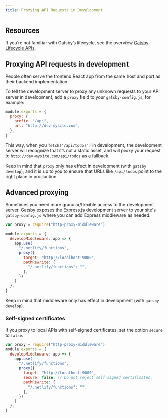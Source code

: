 ```yaml
---
title: Proxying API Requests in Development
---
```


## Resources

If you’re not familiar with Gatsby’s lifecycle, see the overview [Gatsby Lifecycle APIs](/docs/gatsby-lifecycle-apis).

## Proxying API requests in development

People often serve the frontend React app from the same host and port as their
backend implementation.

To tell the development server to proxy any unknown requests to your API server
in development, add a `proxy` field to your `gatsby-config.js`, for example:

```js:title=gatsby-config.js
module.exports = {
  proxy: {
    prefix: "/api",
    url: "http://dev-mysite.com",
  },
}
```

This way, when you `fetch('/api/todos')` in development, the development server
will recognize that it’s not a static asset, and will proxy your request to
`http://dev-mysite.com/api/todos` as a fallback.

Keep in mind that `proxy` only has effect in development (with `gatsby develop`), and it is up to you to ensure that URLs like `/api/todos` point to
the right place in production.

## Advanced proxying

Sometimes you need more granular/flexible access to the development server.
Gatsby exposes the [Express.js](https://expressjs.com) development server to your site's `gatsby-config.js` where you
can add Express middleware as needed.

```javascript:title=gatsby-config.js
var proxy = require("http-proxy-middleware")

module.exports = {
  developMiddleware: app => {
    app.use(
      "/.netlify/functions",
      proxy({
        target: "http://localhost:9000",
        pathRewrite: {
          "/.netlify/functions": "",
        },
      })
    )
  },
}
```

Keep in mind that middleware only has effect in development (with `gatsby develop`).

### Self-signed certificates

If you proxy to local APIs with self-signed certificates, set the option `secure` to `false`.

```javascript:title=gatsby-config.js
var proxy = require("http-proxy-middleware")
module.exports = {
  developMiddleware: app => {
    app.use(
      "/.netlify/functions",
      proxy({
        target: "http://localhost:9000",
        secure: false, // Do not reject self-signed certificates.
        pathRewrite: {
          "/.netlify/functions": "",
        },
      })
    )
  },
}
```
